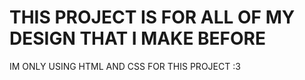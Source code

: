 # THIS PROJECT IS FOR ALL OF MY DESIGN THAT I MAKE BEFORE

IM ONLY USING HTML AND CSS FOR THIS PROJECT :3
